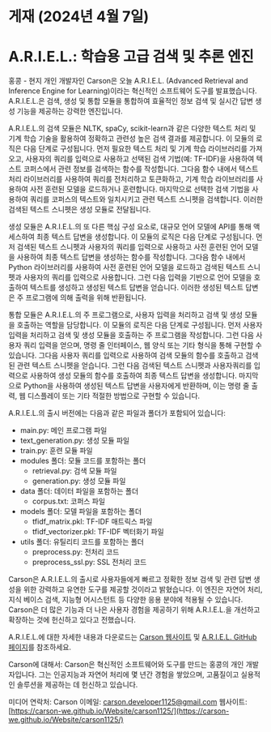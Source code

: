 # 게재 (2024년 4월 7일)

# A.R.I.E.L.: 학습용 고급 검색 및 추론 엔진

홍콩 - 현지 개인 개발자인 Carson은 오늘 A.R.I.E.L. (Advanced Retrieval and Inference Engine for Learning)이라는 혁신적인 소프트웨어 도구를 발표했습니다. A.R.I.E.L.은 검색, 생성 및 통합 모듈을 통합하여 효율적인 정보 검색 및 실시간 답변 생성 기능을 제공하는 강력한 엔진입니다.

A.R.I.E.L.의 검색 모듈은 NLTK, spaCy, scikit-learn과 같은 다양한 텍스트 처리 및 기계 학습 기술을 활용하여 정확하고 관련성 높은 검색 결과를 제공합니다. 이 모듈의 로직은 다음 단계로 구성됩니다. 먼저 필요한 텍스트 처리 및 기계 학습 라이브러리를 가져오고, 사용자의 쿼리를 입력으로 사용하고 선택된 검색 기법(예: TF-IDF)을 사용하여 텍스트 코퍼스에서 관련 정보를 검색하는 함수를 작성합니다. 그다음 함수 내에서 텍스트 처리 라이브러리를 사용하여 쿼리를 전처리하고 토큰화하고, 기계 학습 라이브러리를 사용하여 사전 훈련된 모델을 로드하거나 훈련합니다. 마지막으로 선택한 검색 기법을 사용하여 쿼리를 코퍼스의 텍스트와 일치시키고 관련 텍스트 스니펫을 검색합니다. 이러한 검색된 텍스트 스니펫은 생성 모듈로 전달됩니다.

생성 모듈은 A.R.I.E.L.의 또 다른 핵심 구성 요소로, 대규모 언어 모델에 API를 통해 액세스하여 최종 텍스트 답변을 생성합니다. 이 모듈의 로직은 다음 단계로 구성됩니다. 먼저 검색된 텍스트 스니펫과 사용자의 쿼리를 입력으로 사용하고 사전 훈련된 언어 모델을 사용하여 최종 텍스트 답변을 생성하는 함수를 작성합니다. 그다음 함수 내에서 Python 라이브러리를 사용하여 사전 훈련된 언어 모델을 로드하고 검색된 텍스트 스니펫과 사용자의 쿼리를 입력으로 사용합니다. 그런 다음 입력을 기반으로 언어 모델을 호출하여 텍스트를 생성하고 생성된 텍스트 답변을 얻습니다. 이러한 생성된 텍스트 답변은 주 프로그램에 의해 출력을 위해 반환됩니다.

통합 모듈은 A.R.I.E.L.의 주 프로그램으로, 사용자 입력을 처리하고 검색 및 생성 모듈을 호출하는 역할을 담당합니다. 이 모듈의 로직은 다음 단계로 구성됩니다. 먼저 사용자 입력을 처리하고 검색 및 생성 모듈을 호출하는 주 프로그램을 작성합니다. 그런 다음 사용자 쿼리 입력을 얻으며, 명령 줄 인터페이스, 웹 양식 또는 기타 형식을 통해 구현할 수 있습니다. 그다음 사용자 쿼리를 입력으로 사용하여 검색 모듈의 함수를 호출하고 검색된 관련 텍스트 스니펫을 얻습니다. 그런 다음 검색된 텍스트 스니펫과 사용자쿼리를 입력으로 사용하여 생성 모듈의 함수를 호출하여 최종 텍스트 답변을 생성합니다. 마지막으로 Python을 사용하여 생성된 텍스트 답변을 사용자에게 반환하며, 이는 명령 줄 출력, 웹 디스플레이 또는 기타 적절한 방법으로 구현할 수 있습니다.

A.R.I.E.L.의 출시 버전에는 다음과 같은 파일과 폴더가 포함되어 있습니다:

- main.py: 메인 프로그램 파일
- text_generation.py: 생성 모듈 파일
- train.py: 훈련 모듈 파일
- modules 폴더: 모듈 코드를 포함하는 폴더
  - retrieval.py: 검색 모듈 파일
  - generation.py: 생성 모듈 파일
- data 폴더: 데이터 파일을 포함하는 폴더
  - corpus.txt: 코퍼스 파일
- models 폴더: 모델 파일을 포함하는 폴더
  - tfidf_matrix.pkl: TF-IDF 매트릭스 파일
  - tfidf_vectorizer.pkl: TF-IDF 벡터화기 파일
- utils 폴더: 유틸리티 코드를 포함하는 폴더
  - preprocess.py: 전처리 코드
  - preprocess_ssl.py: SSL 전처리 코드

Carson은 A.R.I.E.L.의 출시로 사용자들에게 빠르고 정확한 정보 검색 및 관련 답변 생성을 위한 강력하고 유연한 도구를 제공할 것이라고 밝혔습니다. 이 엔진은 자연어 처리, 지식 베이스 검색, 지능형 어시스턴트 등 다양한 응용 분야에 적용될 수 있습니다. Carson은 더 많은 기능과 더 나은 사용자 경험을 제공하기 위해 A.R.I.E.L.을 개선하고 확장하는 것에 헌신하고 있다고 전했습니다.

A.R.I.E.L.에 대한 자세한 내용과 다운로드는 [Carson 웹사이트](https://carson1125.vercel.app) 및 [A.R.I.E.L. GitHub 페이지](https://github.com/Carson-We/A.R.I.E.L.)를 참조하세요.

Carson에 대해서:
Carson은 혁신적인 소프트웨어와 도구를 만드는 홍콩의 개인 개발자입니다. 그는 인공지능과 자연어 처리에 몇 년간 경험을 쌓았으며, 고품질이고 실용적인 솔루션을 제공하는 데 헌신하고 있습니다.

미디어 연락처:
Carson
이메일: [carson.developer1125@gmail.com](mailto:carson.developer1125@gmail.com)
웹사이트: [https://carson-we.github.io/Website/carson1125/](https://carson-we.github.io/Website/carson1125/)